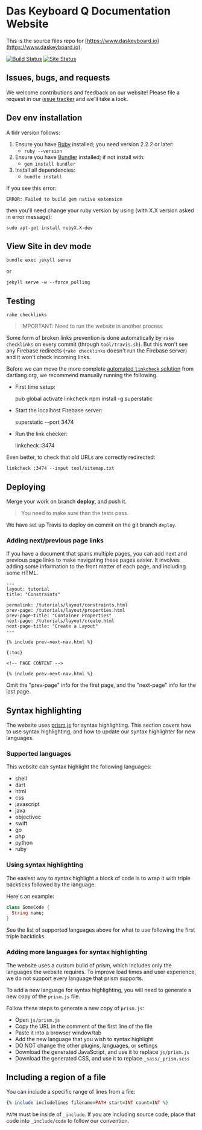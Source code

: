 # Das Keyboard Q Documentation Website

This is the source files repo for [https://www.daskeyboard.io](https://www.daskeyboard.io).

[![Build Status](https://travis-ci.com/daskeyboard/daskeyboard.io.svg?branch=master)](https://travis-ci.com/daskeyboard/daskeyboard.io/)
[![Site Status](https://montastic.com/checkpoints/status_badge?badge_token=ca2ffbb3a6e6d95f891298aff1074f9a4f7d8b9b)](https://montastic.com)

## Issues, bugs, and requests

We welcome contributions and feedback on our website!
Please file a request in our
[issue tracker](https://github.com/DasKeyboard/q/issues/new)
and we'll take a look.

## Dev env installation

A tldr version follows:

1. Ensure you have [Ruby](https://www.ruby-lang.org/en/documentation/installation/) installed; you need version 2.2.2 or later:
    - `ruby --version`
1. Ensure you have [Bundler](http://bundler.io/) installed; if not install with:
    - `gem install bundler`
1. Install all dependencies:
    - `bundle install`

If you see this error:

```console
ERROR: Failed to build gem native extension
```

then you'll need change your ruby version by using (with X.X version asked in error message):

`sudo apt-get install rubyX.X-dev`

## View Site in dev mode

    bundle exec jekyll serve

or
  
    jekyll serve -w --force_polling

## Testing

    rake checklinks

>IMPORTANT:
>Need to run the website in another process

Some form of broken links prevention is done automatically by `rake checklinks`
on every commit (through `tool/travis.sh`). But this won't see any Firebase
redirects (`rake checklinks` doesn't run the Firebase server) and it won't
check incoming links.

Before we can move the more complete
[automated `linkcheck` solution](https://github.com/dart-lang/site-webdev/blob/master/scripts/check-links-using-fb.sh)
from dartlang.org, we recommend manually running the following.

- First time setup:

    pub global activate linkcheck
    npm install -g superstatic

- Start the localhost Firebase server:

    superstatic --port 3474

- Run the link checker:

    linkcheck :3474
  
Even better, to check that old URLs are correctly redirected:

    linkcheck :3474 --input tool/sitemap.txt

## Deploying

Merge your work on branch **deploy**, and push it.
> You need to make sure than the tests pass.

We have set up Travis to deploy on commit on the git branch `deploy`.

### Adding next/previous page links

If you have a document that spans multiple pages, you can add next and previous
page links to make navigating these pages easier. It involves adding some information
to the front matter of each page, and including some HTML.

```console
---
layout: tutorial
title: "Constraints"

permalink: /tutorials/layout/constraints.html
prev-page: /tutorials/layout/properties.html
prev-page-title: "Container Properties"
next-page: /tutorials/layout/create.html
next-page-title: "Create a Layout"
---

{% include prev-next-nav.html %}

{:toc}

<!-- PAGE CONTENT -->

{% include prev-next-nav.html %}
```

Omit the "prev-page" info for the first page, and the "next-page" info for the
last page.

## Syntax highlighting

The website uses [prism.js](http://prismjs.com/) for syntax
highlighting. This section covers how to use syntax highlighting, and
how to update our syntax highlighter for new languages.

### Supported languages

This website can syntax highlight the following languages:

- shell
- dart
- html
- css
- javascript
- java
- objectivec
- swift
- go
- php
- python
- ruby

### Using syntax highlighting

The easiest way to syntax highlight a block of code is to wrap
it with triple backticks followed by the language.

Here's an example:

<!-- skip -->

```dart
class SomeCode {
  String name;
}
```


See the list of supported languages above for what to use
following the first triple backticks.

### Adding more languages for syntax highlighting

The  website uses a custom build of prism, which
includes only the languages the website requires. To improve
load times and user experience, we do not support every
language that prism supports.

To add a new language for syntax highlighting, you will need
to generate a new copy of the `prism.js` file.

Follow these steps to generate a new copy of `prism.js`:

- Open `js/prism.js`
- Copy the URL in the comment of the first line of the file
- Paste it into a browser window/tab
- Add the new language that you wish to syntax highlight
- DO NOT change the other plugins, languages, or settings
- Download the generated JavaScript, and use it to replace `js/prism.js`
- Download the generated CSS, and use it to replace `_sass/_prism.scss`

## Including a region of a file

You can include a specific range of lines from a file:

```ruby
{% include includelines filename=PATH start=INT count=INT %}
```

`PATH` must be inside of `_include`. If you are including source code,
place that code into `_include/code` to follow our convention.

